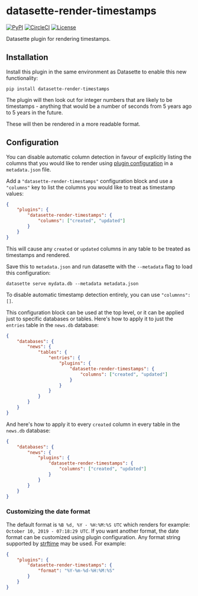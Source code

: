 # datasette-render-timestamps

[![PyPI](https://img.shields.io/pypi/v/datasette-render-timestamps.svg)](https://pypi.org/project/datasette-render-timestamps/)
[![CircleCI](https://circleci.com/gh/simonw/datasette-render-timestamps.svg?style=svg)](https://circleci.com/gh/simonw/datasette-render-timestamps)
[![License](https://img.shields.io/badge/license-Apache%202.0-blue.svg)](https://github.com/simonw/datasette-render-timestamps/blob/master/LICENSE)

Datasette plugin for rendering timestamps.

## Installation

Install this plugin in the same environment as Datasette to enable this new functionality:

    pip install datasette-render-timestamps

The plugin will then look out for integer numbers that are likely to be timestamps - anything that would be a number of seconds from 5 years ago to 5 years in the future.

These will then be rendered in a more readable format.

## Configuration

You can disable automatic column detection in favour of explicitly listing the columns that you would like to render using [plugin configuration](https://datasette.readthedocs.io/en/stable/plugins.html#plugin-configuration) in a `metadata.json` file.

Add a `"datasette-render-timestamps"` configuration block and use a `"columns"` key to list the columns you would like to treat as timestamp values:

```json
{
    "plugins": {
        "datasette-render-timestamps": {
            "columns": ["created", "updated"]
        }
    }
}
```
This will cause any `created` or `updated` columns in any table to be treated as timestamps and rendered.

Save this to `metadata.json` and run datasette with the `--metadata` flag to load this configuration:

    datasette serve mydata.db --metadata metadata.json

To disable automatic timestamp detection entirely, you can use `"columnns": []`.

This configuration block can be used at the top level, or it can be applied just to specific databases or tables. Here's how to apply it to just the `entries` table in the `news.db` database:

```json
{
    "databases": {
        "news": {
            "tables": {
                "entries": {
                    "plugins": {
                        "datasette-render-timestamps": {
                            "columns": ["created", "updated"]
                        }
                    }
                }
            }
        }
    }
}
```

And here's how to apply it to every `created` column in every table in the `news.db` database:

```json
{
    "databases": {
        "news": {
            "plugins": {
                "datasette-render-timestamps": {
                    "columns": ["created", "updated"]
                }
            }
        }
    }
}
```

### Customizing the date format

The default format is `%B %d, %Y - %H:%M:%S UTC` which renders for example: `October 10, 2019 - 07:18:29 UTC`. If you want another format, the date format can be customized using plugin configuration. Any format string supported by [strftime](http://strftime.org/) may be used. For example:

```json
{
    "plugins": {
        "datasette-render-timestamps": {
            "format": "%Y-%m-%d-%H:%M:%S"
        }
    }
}
```
